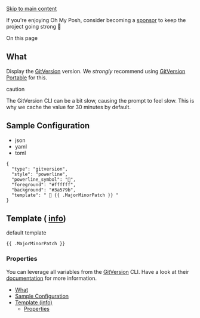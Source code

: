 [Skip to main content](https://ohmyposh.dev/docs/segments/cli/gitversion#__docusaurus_skipToContent_fallback)

If you're enjoying Oh My Posh, consider becoming a [sponsor](https://github.com/sponsors/JanDeDobbeleer) to keep the project going strong 💪

On this page

## What [​](https://ohmyposh.dev/docs/segments/cli/gitversion\#what "Direct link to What")

Display the [GitVersion](https://github.com/GitTools/GitVersion) version.
We _strongly_ recommend using [GitVersion Portable](http://chocolatey.org/packages/GitVersion.Portable) for this.

caution

The GitVersion CLI can be a bit slow, causing the prompt to feel slow. This is why we cache
the value for 30 minutes by default.

## Sample Configuration [​](https://ohmyposh.dev/docs/segments/cli/gitversion\#sample-configuration "Direct link to Sample Configuration")

- json
- yaml
- toml

```codeBlockLines_e6Vv
{
  "type": "gitversion",
  "style": "powerline",
  "powerline_symbol": "",
  "foreground": "#ffffff",
  "background": "#3a579b",
  "template": "  {{ .MajorMinorPatch }} "
}

```

## Template ( [info](https://ohmyposh.dev/docs/configuration/templates)) [​](https://ohmyposh.dev/docs/segments/cli/gitversion\#template-info "Direct link to template-info")

default template

```codeBlockLines_e6Vv
{{ .MajorMinorPatch }}

```

### Properties [​](https://ohmyposh.dev/docs/segments/cli/gitversion\#properties "Direct link to Properties")

You can leverage all variables from the [GitVersion](https://github.com/GitTools/GitVersion) CLI. Have a look at their [documentation](https://gitversion.net/docs/reference/variables) for more information.

- [What](https://ohmyposh.dev/docs/segments/cli/gitversion#what)
- [Sample Configuration](https://ohmyposh.dev/docs/segments/cli/gitversion#sample-configuration)
- [Template (info)](https://ohmyposh.dev/docs/segments/cli/gitversion#template-info)
  - [Properties](https://ohmyposh.dev/docs/segments/cli/gitversion#properties)